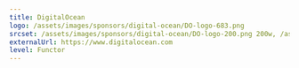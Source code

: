 ```yaml
---
title: DigitalOcean
logo: /assets/images/sponsors/digital-ocean/DO-logo-683.png
srcset: /assets/images/sponsors/digital-ocean/DO-logo-200.png 200w, /assets/images/sponsors/digital-ocean/DO-logo-400.png 400w, /assets/images/sponsors/digital-ocean/DO-logo-683.png 683w
externalUrl: https://www.digitalocean.com
level: Functor
---
```

